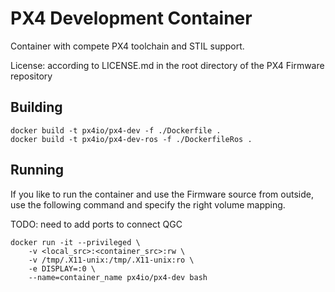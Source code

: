 # PX4 Development Container #

Container with compete PX4 toolchain and STIL support.

License: according to LICENSE.md in the root directory of the PX4 Firmware repository

## Building ##

```
docker build -t px4io/px4-dev -f ./Dockerfile .
docker build -t px4io/px4-dev-ros -f ./DockerfileRos .
```

## Running ##

If you like to run the container and use the Firmware source from outside, use the following command and specify the right volume mapping.

TODO: need to add ports to connect QGC

```
docker run -it --privileged \
	-v <local_src>:<container_src>:rw \
	-v /tmp/.X11-unix:/tmp/.X11-unix:ro \
	-e DISPLAY=:0 \
	--name=container_name px4io/px4-dev bash

```
